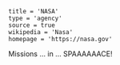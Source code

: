 ```
title = 'NASA'
type = 'agency'
source = true
wikipedia = 'Nasa'
homepage = 'https://nasa.gov'
```

Missions … in … SPAAAAAACE!
